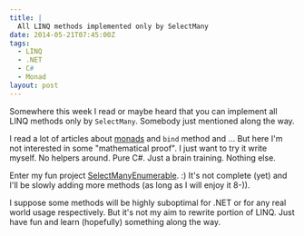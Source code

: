 ```yaml
---
title: |
  All LINQ methods implemented only by SelectMany
date: 2014-05-21T07:45:00Z
tags:
  - LINQ
  - .NET
  - C#
  - Monad
layout: post
---
```

Somewhere this week I read or maybe heard that you can implement all LINQ methods only by `SelectMany`. Somebody just mentioned along the way. 

I read a lot of articles about [monads][1] and `bind` method and ... But here I'm not interested in some "mathematical proof". I just want to try it write myself. No helpers around. Pure C#. Just a brain training. Nothing else.

<!-- excerpt -->

Enter my fun project [SelectManyEnumerable][2]. :) It's not complete (yet) and I'll be slowly adding more methods (as long as I will enjoy it 8-)). 

I suppose some methods will be highly suboptimal for .NET or for any real world usage respectively. But it's not my aim to rewrite portion of LINQ. Just have fun and learn (hopefully) something along the way.

[1]: http://en.wikipedia.org/wiki/Monad_(functional_programming)
[2]: https://github.com/cincuranet/SelectManyEnumerable